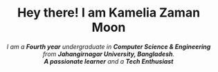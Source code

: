 <h1 align="center">Hey there! I am Kamelia Zaman Moon</h1>
<p align="center">
  <em>
    I am a <b>Fourth year</b> undergraduate in <b>Computer Science & Engineering</b> from <b>Jahangirnagar University, Bangladesh</b></a>. <br>
    <b>A passionate learner</b> and a <b>Tech Enthusiast</b>
  </em> 
</p>

<!---
KameliaZaman/KameliaZaman is a ✨ special ✨ repository because its `README.md` (this file) appears on your GitHub profile.
You can click the Preview link to take a look at your changes.
--->

